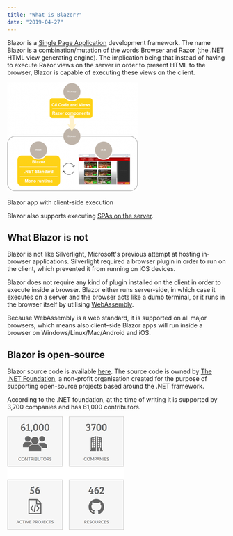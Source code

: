 ```yaml
---
title: "What is Blazor?"
date: "2019-04-27"
---
```


Blazor is a [Single Page Application](https://en.wikipedia.org/wiki/Single-page_application) development framework. The name Blazor is a combination/mutation of the words Browser and Razor (the .NET HTML view generating engine). The implication being that instead of having to execute Razor views on the server in order to present HTML to the browser, Blazor is capable of executing these views on the client.

[![Blazor client side](images/BlazorClientSide-300x251.png)](http://blazor-university.com/wp-content/uploads/2019/05/BlazorClientSide.png)

Blazor app with client-side execution

Blazor also supports executing [SPAs on the server](/overview/blazor-hosting-models/).

## What Blazor is not

Blazor is not like Silverlight, Microsoft's previous attempt at hosting in-browser applications. Silverlight required a browser plugin in order to run on the client, which prevented it from running on iOS devices.

Blazor does not require any kind of plugin installed on the client in order to execute inside a browser. Blazor either runs server-side, in which case it executes on a server and the browser acts like a dumb terminal, or it runs in the browser itself by utilising [WebAssembly](/overview/what-is-webassembly/).

Because WebAssembly is a web standard, it is supported on all major browsers, which means also client-side Blazor apps will run inside a browser on Windows/Linux/Mac/Android and iOS.

## Blazor is open-source

Blazor source code is available [here](https://github.com/dotnet/aspnetcore/tree/master/src/Components). The source code is owned by [The .NET Foundation](https://dotnetfoundation.org/), a non-profit organisation created for the purpose of supporting open-source projects based around the .NET framework.

According to the .NET foundation, at the time of writing it is supported by 3,700 companies and has 61,000 contributors.

![](images/NetFoundationStats.png)

